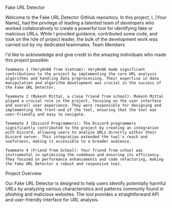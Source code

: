 Fake URL Detector

Welcome to the Fake URL Detector GitHub repository. In this project, I, [Your Name], had the privilege of leading a talented team of developers who worked collaboratively to create a powerful tool for identifying fake or malicious URLs. While I provided guidance, contributed some code, and took on the role of project leader, the bulk of the development work was carried out by my dedicated teammates.
Team Members

I'd like to acknowledge and give credit to the amazing individuals who made this project possible:

    Teammate 1 (Very0n88 from Vietnam): Very0n88 made significant contributions to the project by implementing the core URL analysis algorithms and handling data preprocessing. Their expertise in data manipulation and algorithm development was crucial in the success of the Fake URL Detector.

    Teammate 2 (Mukesh Mittal, a close friend from school): Mukesh Mittal played a crucial role in the project, focusing on the user interface and overall user experience. They were responsible for designing and implementing the front-end of the tool, ensuring that the tool was user-friendly and easy to navigate.

    Teammate 3 (Discord Programmers): The Discord programmers significantly contributed to the project by creating an integration with Discord, allowing users to analyze URLs directly within their Discord server. This integration extended the tool's reach and usefulness, making it accessible to a broader audience.

    Teammate 4 (Friend from School): Your friend from school was instrumental in optimizing the codebase and ensuring its efficiency. They focused on performance enhancements and code refactoring, making the Fake URL Detector a robust and responsive tool.

Project Overview

Our Fake URL Detector is designed to help users identify potentially harmful URLs by analyzing various characteristics and patterns commonly found in phishing and malicious websites. The tool provides a straightforward API and user-friendly interface for URL analysis.
